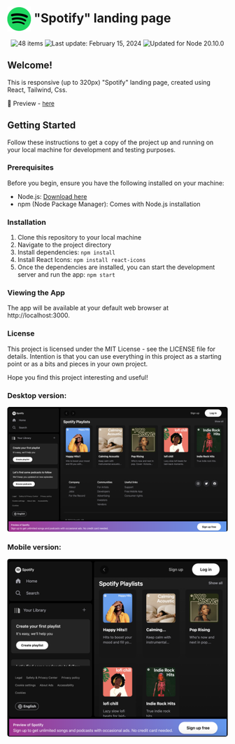 
# <span><img src="./src/assets/images/Spotify_icon.png" alt=spotify style="height: 2em; vertical-align: middle;"></span> "Spotify" landing page

<div align="center">
  <img src="https://img.shields.io/badge/📖%20license-%20MIT-a964d0.svg" alt="48 items"/> 
  <img id="last-update-badge" src="https://img.shields.io/badge/%F0%9F%93%85%20Last%20update%20-%20May%2007%2C%202024-267a60.svg" alt="Last update: February 15, 2024" /> 
  <img src="https://img.shields.io/badge/%E2%9C%94%20Updated%20For%20Version%20-%20Node%2020.10.0-187e25.svg" alt="Updated for Node 20.10.0"/>
</div>

## Welcome!

This is responsive (up to 320px) "Spotify" landing page, created using React, Tailwind, Css.

🔹 Preview - <a href="https://simonakom.github.io/spotify-app/build/index.html" style="font-size:small;">here</a>
 

## Getting Started

Follow these instructions to get a copy of the project up and running on your local machine for development and testing purposes.


### Prerequisites

Before you begin, ensure you have the following installed on your machine:

- Node.js: [Download here](https://nodejs.org/)
- npm (Node Package Manager): Comes with Node.js installation

### Installation

1. Clone this repository to your local machine
2. Navigate to the project directory
3. Install dependencies: `npm install`
4. Install React Icons: `npm install react-icons`
5. Once the dependencies are installed, you can start the development server and run the app:  `npm start`

### Viewing the App

The app will be available at your default web browser at http://localhost:3000.


### License
This project is licensed under the MIT License - see the LICENSE file for details. Intention is that you can use everything in this project as a starting point or as a bits and pieces in your own project.

Hope you find this project interesting and useful!

### Desktop version:
<div style="text-align: start;">
  <img src="./src/assets/images/app.png" alt="Spotify" style="border-radius: 5px; display: inline-block; width: 700px; height: auto;" />

### Mobile version:
  <img src="./src/assets/images/app-responsive.png" alt="Spotify" style="border-radius: 5px; display: inline-block; width: 700px; height: auto;" />
</div>